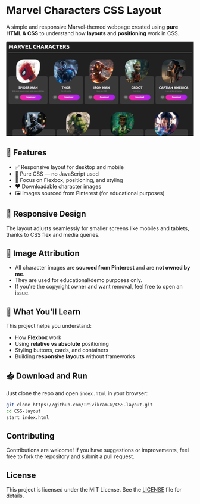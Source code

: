 # Marvel Characters CSS Layout

A simple and responsive Marvel-themed webpage created using **pure HTML & CSS** to understand how **layouts** and **positioning** work in CSS.

![Preview Screenshot](preview.png)


## 🚀 Features

- ✅ Responsive layout for desktop and mobile
- 🎨 Pure CSS — no JavaScript used
- 📐 Focus on Flexbox, positioning, and styling
- ❤️ Downloadable character images
- 🖼 Images sourced from Pinterest (for educational purposes)


## 📱 Responsive Design

The layout adjusts seamlessly for smaller screens like mobiles and tablets, thanks to CSS flex and media queries.


## 📸 Image Attribution

- All character images are **sourced from Pinterest** and are **not owned by me**.
- They are used for educational/demo purposes only.
- If you're the copyright owner and want removal, feel free to open an issue.


## 🧪 What You’ll Learn

This project helps you understand:

- How **Flexbox** work
- Using **relative vs absolute** positioning
- Styling buttons, cards, and containers
- Building **responsive layouts** without frameworks


## 📥 Download and Run

Just clone the repo and open `index.html` in your browser:

```bash
git clone https://github.com/Trivikram-N/CSS-layout.git
cd CSS-layout
start index.html
```


## Contributing

Contributions are welcome! If you have suggestions or improvements, feel free to fork the repository and submit a pull request.


## License

This project is licensed under the MIT License. See the [LICENSE](LICENSE) file for details.
